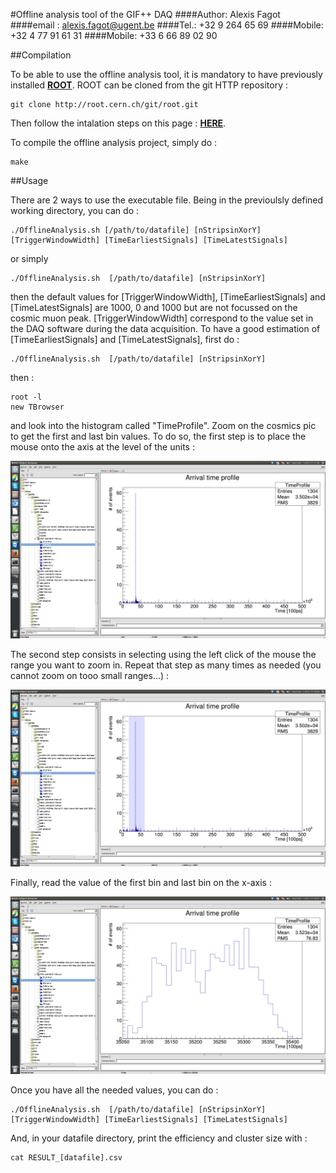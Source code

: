 #Offline analysis tool of the GIF++ DAQ
####Author: Alexis Fagot
####email : alexis.fagot@ugent.be
####Tel.: +32 9 264 65 69
####Mobile: +32 4 77 91 61 31
####Mobile: +33 6 66 89 02 90

##Compilation

To be able to use the offline analysis tool, it is mandatory to have previously installed **[ROOT](https://root.cern.ch/drupal/content/installing-root-source)**. ROOT can be cloned from the git HTTP repository :

    git clone http://root.cern.ch/git/root.git

Then follow the intalation steps on this page : **[HERE](https://root.cern.ch/drupal/content/installing-root-source)**.

To compile the offline analysis project, simply do :

    make

##Usage

There are 2 ways to use the executable file. Being in the previoulsly defined working directory, you can do :

    ./OfflineAnalysis.sh [/path/to/datafile] [nStripsinXorY] [TriggerWindowWidth] [TimeEarliestSignals] [TimeLatestSignals]

or simply

    ./OfflineAnalysis.sh  [/path/to/datafile] [nStripsinXorY]

then the default values for [TriggerWindowWidth], [TimeEarliestSignals] and [TimeLatestSignals] are 1000, 0 and 1000 but are not focussed on the cosmic muon peak. [TriggerWindowWidth] correspond to the value set in the DAQ software during the data acquisition. To have a good estimation of [TimeEarliestSignals] and [TimeLatestSignals], first do :

    ./OfflineAnalysis.sh  [/path/to/datafile] [nStripsinXorY]

then :

    root -l
    new TBrowser

and look into the histogram called "TimeProfile". Zoom on the cosmics pic to get the first and last bin values. To do so, the first step is to place the mouse onto the axis at the level of the units :

![Mouse on axis](https://raw.githubusercontent.com/afagot/OfflineAnalysisTool/alexis/img/step1.png "Mouse on axis")

The second step consists in selecting using the left click of the mouse the range you want to zoom in. Repeat that step as many times as needed (you cannot zoom on tooo small ranges...) :

![Range selection](https://raw.githubusercontent.com/afagot/OfflineAnalysisTool/alexis/img/step2.png "Range selection")

Finally, read the value of the first bin and last bin on the x-axis :

![Bins reading](https://raw.githubusercontent.com/afagot/OfflineAnalysisTool/alexis/img/step3.png "Bins reading")

Once you have all the needed values, you can do :

    ./OfflineAnalysis.sh  [/path/to/datafile] [nStripsinXorY] [TriggerWindowWidth] [TimeEarliestSignals] [TimeLatestSignals]

And, in your datafile directory, print the efficiency and cluster size with :

    cat RESULT_[datafile].csv
